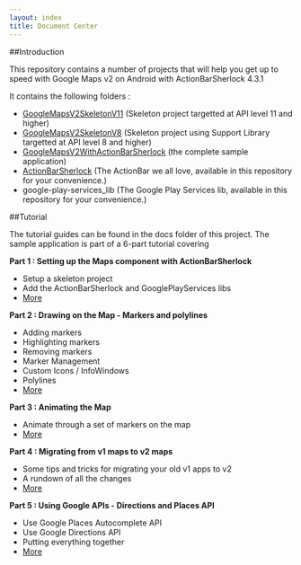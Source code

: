 ```yaml
---
layout: index
title: Document Center
---
```


##Introduction

This repository contains a number of projects that will help you get up to speed with Google Maps v2 on Android with ActionBarSherlock 4.3.1

It contains the following folders :

- [GoogleMapsV2SkeletonV11](https://github.com/ddewaele/GoogleMapsV2WithActionBarSherlock/tree/master/GoogleMapsV2SkeletonV11) (Skeleton project targetted at API level 11 and higher)
- [GoogleMapsV2SkeletonV8](https://github.com/ddewaele/GoogleMapsV2WithActionBarSherlock/tree/master/GoogleMapsV2SkeletonV8) (Skeleton project using Support Library targetted at API level 8 and higher)
- [GoogleMapsV2WithActionBarSherlock](https://github.com/ddewaele/GoogleMapsV2WithActionBarSherlock/tree/master/GoogleMapsV2WithActionBarSherlock) (the complete sample application)
- [ActionBarSherlock](http://actionbarsherlock.com/) (The ActionBar we all love, available in this repository for your convenience.)
- google-play-services_lib (The Google Play Services lib, available in this repository for your convenience.)

##Tutorial

The tutorial guides can be found in the docs folder of this project. The sample application is part of a 6-part tutorial covering

**Part 1 : Setting up the Maps component with ActionBarSherlock**

- Setup a skeleton project
- Add the ActionBarSherlock and GooglePlayServices libs
- [More](./part1)

**Part 2 : Drawing on the Map - Markers and polylines**

- Adding markers
- Highlighting markers
- Removing markers
- Marker Management
- Custom Icons / InfoWindows
- Polylines
- [More](./part2)

**Part 3 : Animating the Map**

- Animate through a set of markers on the map
- [More](./part3)

**Part 4 : Migrating from v1 maps to v2 maps**

- Some tips and tricks for migrating your old v1 apps to v2
- A rundown of all the changes
- [More](./part4)

**Part 5 : Using Google APIs - Directions and Places API**

- Use Google Places Autocomplete API
- Use Google Directions API
- Putting everything together
- [More](./part5)





